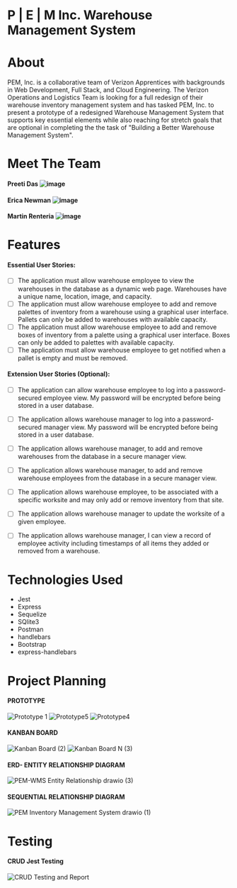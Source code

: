 # P | E | M Inc.  Warehouse Management System 
####
# About
PEM, Inc. is a collaborative team of Verizon Apprentices with backgrounds in Web Development, Full Stack, and Cloud Engineering. The Verizon Operations and Logistics Team is looking for a full redesign of their warehouse inventory management system and has tasked PEM, Inc. to present a prototype of a redesigned Warehouse Management System that supports key essential elements while also reaching for stretch goals that are optional in completing the the task of "Building a Better Warehouse Management System".


# Meet The Team
#### Preeti Das ![image](https://user-images.githubusercontent.com/94469645/146899632-305a86d2-6180-40c9-b490-e6b782ab8187.png)

#### Erica Newman ![image](https://user-images.githubusercontent.com/94469645/146899559-32ca3d7f-3669-4e62-a101-5759ab41fa73.png)

#### Martin Renteria ![image](https://user-images.githubusercontent.com/94469645/146899450-010ad8b0-faba-497f-80e2-dc32db43aa7b.png)


# Features
#### Essential User Stories:

- [ ] The application must allow warehouse employee to view the warehouses in the database as a dynamic web page.  Warehouses have a unique name, location, image, and capacity.
- [ ] The application must allow warehouse employee to add and remove palettes of inventory from a warehouse using a graphical user interface.  Pallets can only be added to warehouses with available capacity.
- [ ] The application must allow warehouse employee to add and remove boxes of inventory from a palette using a graphical user interface.  Boxes can only be added to palettes with available capacity.
- [ ] The application must allow warehouse employee to get notified when a pallet is empty and must be removed.

#### Extension User Stories (Optional):
- [ ] The application can allow warehouse employee to log into a password-secured employee view.  My password will be encrypted before being stored in a user database.
- [ ] The application allows warehouse manager to log into a password-secured manager view.  My password will be encrypted before being stored in a user database.
- [ ] The application allows warehouse manager, to add and remove warehouses from the database in a secure manager view.
- [ ] The application allows warehouse manager, to add and remove warehouse employees from the database in a secure manager view.
- [ ] The application allows warehouse employee, to be associated with a specific worksite and may only add or remove inventory from that site.
- [ ] The application allows warehouse manager to update the worksite of a given employee.
- [ ] The application allows warehouse manager, I can view a record of employee activity including timestamps of all items they added or removed from a warehouse.


# Technologies Used
<ul>
      <li>Jest</li>
      <li>Express</li>
      <li>Sequelize</li>
      <li>SQlite3</li>
      <li>Postman</li>
      <li>handlebars</li>
      <li>Bootstrap</li>
      <li>express-handlebars</li>
  </ul>
  
# Project Planning
#### PROTOTYPE
![Prototype 1](https://user-images.githubusercontent.com/94469645/147245564-30a60db3-0aed-4ed8-b019-884ca8f3342b.PNG) ![Prototype5](https://user-images.githubusercontent.com/94469645/147245767-af65a490-52a4-4fdc-aaa1-e678daefec18.PNG) ![Prototype4](https://user-images.githubusercontent.com/94469645/147245747-1c246d1a-b545-4e17-9469-ae0124d109a3.PNG) 








#### KANBAN BOARD
![Kanban Board (2)](https://user-images.githubusercontent.com/94469645/146900168-d76ba27a-4b13-4732-b0e5-ff08a233ff7d.PNG)
![Kanban Board N (3)](https://user-images.githubusercontent.com/94469645/146900199-d7688384-6e07-40ac-87df-38bff4c963a2.png)

#### ERD- ENTITY RELATIONSHIP DIAGRAM
![PEM-WMS Entity Relationship drawio (3)](https://user-images.githubusercontent.com/94469645/146901242-f16cef08-4882-41bd-a9f6-f4cf51e25ccb.png)

#### SEQUENTIAL RELATIONSHIP DIAGRAM
![PEM Inventory Management System drawio (1)](https://user-images.githubusercontent.com/94469645/146900938-74816a80-f279-4920-8b3e-95a946a1c1aa.png)
  
# Testing
#### CRUD Jest Testing
![CRUD Testing and Report](https://user-images.githubusercontent.com/94469645/147026871-85c40b7e-4b13-4bd0-b751-2f790ca01aa4.PNG)

